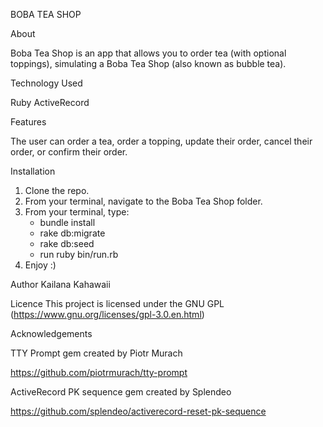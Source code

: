 
BOBA TEA SHOP

About

Boba Tea Shop is an app that allows you to order tea (with optional toppings), simulating a Boba Tea Shop (also known as bubble tea).

Technology Used

Ruby 
ActiveRecord


Features

The user can order a tea, order a topping, update their order, cancel their order, or confirm their order. 

Installation

1) Clone the repo. 
2) From your terminal, navigate to the Boba Tea Shop folder. 
3) From your terminal, type:
    - bundle install
    - rake db:migrate
    - rake db:seed 
    - run ruby bin/run.rb 
4) Enjoy :)

Author
Kailana Kahawaii 

Licence
This project is licensed under the GNU GPL (https://www.gnu.org/licenses/gpl-3.0.en.html)

Acknowledgements

TTY Prompt gem created by Piotr Murach

https://github.com/piotrmurach/tty-prompt

ActiveRecord PK sequence gem created by Splendeo

https://github.com/splendeo/activerecord-reset-pk-sequence
